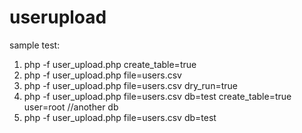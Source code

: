 # userupload

sample test:
  1. php -f user_upload.php create_table=true
  2. php -f user_upload.php file=users.csv
  3. php -f user_upload.php file=users.csv dry_run=true
  4. php -f user_upload.php file=users.csv db=test create_table=true user=root //another db
  5. php -f user_upload.php file=users.csv db=test 
  
